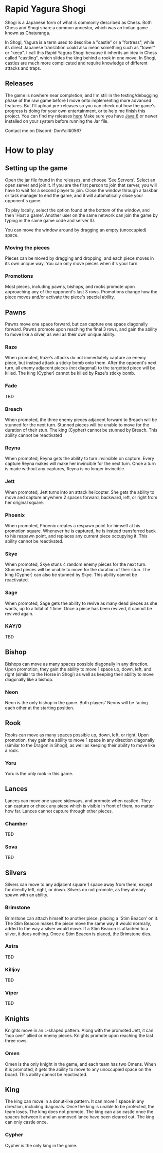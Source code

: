 # Rapid Yagura Shogi

Shogi is a Japanese form of what is commonly described as Chess. Both Chess and Shogi share a common ancestor, which was an Indian game known as Chaturanga. 

In Shogi, Yagura is a term used to describe a "castle" or a "fortress", while its direct Japanese translation could also mean something such as "tower" or "keep". I call this Rapid Yagura Shogi because it inherits an idea in Chess called "castling", which slides the king behind a rook in one move. In Shogi, castles are much more complicated and require knowledge of different attacks and traps.

## Releases

The game is nowhere near completion, and I'm still in the testing/debugging phase of the raw game before I move onto implementing more advanced features.
But I'll upload pre-releases so you can check out how the game's progress is doing for your own entertainment, or to help me finish this project.
You can find my releases [here](https://github.com/DonYall/rapid-yagura/releases)
Make sure you have [Java 8](https://www.oracle.com/java/technologies/downloads/) or newer installed on your system before running the Jar file.

Contact me on Discord: DonYall#0567

# How to play

## Setting up the game

Open the jar file found in the [releases](https://github.com/DonYall/rapid-yagura/releases), and choose 'See Servers'. Select an open server and join it. If you are the first person to join that server, you will have to wait for a second player to join. Close the window through a taskbar or task manager to end the game, and it will automatically close your opponent's game.

To play locally, select the option found at the bottom of the window, and then 'Host a game'. Another user on the same network can join the game by typing in the same game code and server ID.

You can move the window around by dragging an empty (unoccupied) space.

### Moving the pieces

Pieces can be moved by dragging and dropping, and each piece moves in its own unique way. You can only move pieces when it's your turn.

### Promotions

Most pieces, including pawns, bishops, and rooks promote upon approaching any of the opponent's last 3 rows. Promotions change how the piece moves and/or activate the piece's special ability.

## Pawns

Pawns move one space forward, but can capture one space diagonally forward. Pawns promote upon reaching the final 3 rows, and gain the ability to move like a silver, as well as their own unique ability.

### Raze
When promoted, Raze's attacks do not immediately capture an enemy piece, but instead attack a sticky bomb onto them. After the oppoent's next turn, all enemy adjacent pieces (not diagonal) to the targetted piece will be killed. The king (Cypher) cannot be killed by Raze's sticky bomb.

### Fade
TBD

### Breach
When promoted, the three enemy pieces adjacent forward to Breach will be stunned for the next turn. Stunned pieces will be unable to move for the duration of their stun. The king (Cypher) cannot be stunned by Breach. This ability cannot be reactivated

### Reyna
When promoted, Reyna gets the ability to turn invincible on capture. Every capture Reyna makes will make her invincible for the next turn. Once a turn is made without any captures, Reyna is no longer invincible. 

### Jett
When promoted, Jett turns into an attack helicopter. She gets the ability to move and capture anywhere 2 spaces forward, backward, left, or right from her original square.

### Phoenix
When promoted, Phoenix creates a respawn point for himself at his promotion square. Whenever he is captured, he is instead transferred back to his respawn point, and replaces any current piece occupying it. This ability cannot be reactivated.

### Skye
When promoted, Skye stuns 4 random enemy pieces for the next turn. Stunned pieces will be unable to move for the duration of their stun. The king (Cypher) can also be stunned by Skye. This ability cannot be reactivated.

### Sage
When promoted, Sage gets the ability to revive as many dead pieces as she wants, up to a total of 1 time. Once a piece has been revived, it cannot be revived again.

### KAY/O
TBD

## Bishop

Bishops can move as many spaces possible diagonally in any direction. Upon promotion, they gain the ability to move 1 space up, down, left, and right (similar to the Horse in Shogi) as well as keeping their ability to move diagonally like a bishop.

### Neon
Neon is the only bishop in the game. Both players' Neons will be facing each other at the starting position.

## Rook

Rooks can move as many spaces possible up, down, left, or right. Upon promotion, they gain the ability to move 1 space in any direction diagonally (similar to the Dragon in Shogi), as well as keeping their ability to move like a rook.

### Yoru

Yoru is the only rook in this game.

## Lances

Lances can move one space sideways, and promote when castled. They can capture or check any piece which is visible in front of them, no matter how far. Lances cannot capture through other pieces.

### Chamber
TBD

### Sova
TBD

## Silvers

Silvers can move to any adjacent square 1 space away from them, except for directly left, right, or down. Silvers do not promote, as they already spawn with an ability.

### Brimstone
Brimstone can attach himself to another piece, placing a 'Stim Beacon' on it. The Stim Beacon makes the piece move the same way it would normally, added to the way a silver would move. If a Stim Beacon is attached to a silver, it does nothing. Once a Stim Beacon is placed, the Brimstone dies.

### Astra
TBD

### Killjoy
TBD

### Viper
TBD

## Knights

Knights move in an L-shaped pattern. Along with the promoted Jett, it can 'hop over' allied or enemy pieces. Knights promote upon reaching the last three rows.

### Omen
Omen is the only knight in the game, and each team has two Omens. When it is promoted, it gets the ability to move to any unoccupied space on the board. This ability cannot be reactivated.

## King

The king can move in a donut-like pattern. It can move 1 space in any direction, including diagonals. Once the king is unable to be protected, the team loses. The king does not promote. The king can also castle once the spaces between it and an unmoved lance have been cleared out. The king can only castle once.

### Cypher
Cypher is the only king in the game. 
